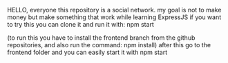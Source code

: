 HELLO, everyone this repository is a social network. my goal is not to make money but make something that work while learning ExpressJS 
if you want to try this you can clone it and run it with: npm start 

(to run this you have to install the frontend branch from the github repositories, and also run the command: npm install)
after this go to the frontend folder and you can easily start it with npm start 